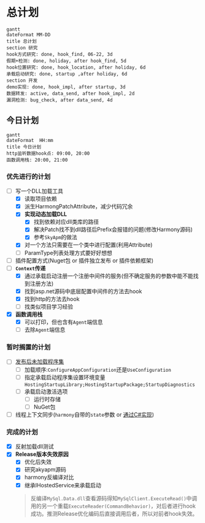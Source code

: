 # 总计划

```mermaid
gantt
dateFormat MM-DD
title 总计划
section 研究
hook方式研究: done, hook_find, 06-22, 3d
假期+检测: done, holiday, after hook_find, 5d
hook位置研究: done, hook_location, after holiday, 6d
承载启动研究: done, startup ,after holiday, 6d
section 开发
demo实现: done, hook_impl, after startup, 3d
数据转发: active, data_send, after hook_impl, 2d
漏洞检测: bug_check, after data_send, 4d
```

## 今日计划

```mermaid
gantt
dateFormat  HH:mm
title 今日计划
http监听数据hook点: 09:00, 20:00
函数调用栈: 20:00, 21:00
```

### 优先进行的计划

- [ ] 写一个DLL加载工具
  - [x] 读取项目依赖
  - [x] 派生HarmongPatchAttribute，减少代码冗余
  - [x] **实现动态加载DLL**
    - [x] 找到依赖对应dll类库的路径
    - [x] 解决Patch找不到dll路径后Prefix会报错的问题(修改Harmony源码)
    - [x] 参考`SkyApm`的做法
  - [x] 对一个方法只需要在一个类中进行配置(利用Attribute)
  - [ ] ParamType列表处理方式要好好想想
- [ ] 插件配置方式(Nuget包 or 插件独立发布 or 插件依赖框架)
- [ ] **`Context`传递**
  - [x] 通过承载启动注册一个注册中间件的服务(但不确定服务的参数中能不能找到注册方法)
  - [x] 找到asp.net源码中底层配置中间件的方法去hook
  - [x] 找到http的方法去hook
  - [ ] 找类似项目学习经验
- [x] **函数调用栈**
  - [x] 可以打印，但也含有`Agent`端信息
  - [ ] 去除`Agent`端信息

### 暂时搁置的计划

- [ ] [发布后未加载程序集](https://docs.microsoft.com/zh-cn/aspnet/core/fundamentals/host/platform-specific-configuration?view=aspnetcore-3.1)
  - [ ] 加载顺序:`ConfigureAppConfiguration`还是`UseConfiguration`
  - [ ] 指定承载启动程序集设置环境变量`HostingStartupLibrary;HostingStartupPackage;StartupDiagnostics`
  - [ ] 承载启动激活选项
    - [ ] 运行时存储
    - [ ] NuGet包
- [ ] 线程上下文同步(`harmony`自带的`state`参数 or [通过C#实现](https://lindexi.gitee.io/post/C-dotnet-%E8%87%AA%E5%B7%B1%E5%AE%9E%E7%8E%B0%E4%B8%80%E4%B8%AA%E7%BA%BF%E7%A8%8B%E5%90%8C%E6%AD%A5%E4%B8%8A%E4%B8%8B%E6%96%87.html))

### 完成的计划

- [x] 反射加载dll测试
- [x] **Release版本失效原因**
  - [x] 优化后失效
  - [x] 研究akyapm源码
  - [x] harmony反编译对比
  - [x] 继承IHostedService来承载启动
  > 反编译`MySql.Data.dll`查看源码得知`MySqlClient.ExecuteRead()`中调用的另一个重载`ExecuteReader(CommandBehavior)`，对后者进行hook成功。推测Release优化编码后直接调用后者，所以对前者hook失效。
